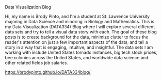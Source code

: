 Data Visualization Blog

Hi, my name is Brody Pinto, and I'm a student at St. Lawrence University majoring in Data Science and minoring in Biology and Mathematics. This is my Data Visualization (DATA334) Blog where I will explore several different data sets and try to tell a visual data story with each. The goal of these blog posts is to create background for the data, minimize clutter to focus the reader's attention on just a few important aspects of the data, and tell a story in a way that is engaging, intuitive, and insightful. The data sets I am working with include United States tornado instances, big tech stock prices, bee colonies across the United States, and worldwide data science and other related fields job salaries.

https://brodypinto.github.io/DATA334blog/
